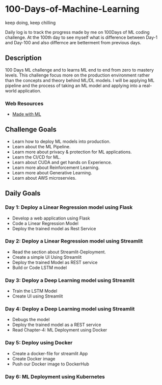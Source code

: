 # 100-Days-of-Machine-Learning
keep doing, keep chilling

Daily log is to track the progress made by me on 100Days of ML coding challenge. At the 100th day 
to see myself what is difference between Day-1 and Day-100 and also differnce are betterment from 
previous days.

## Description ##

100 Days ML challenge and to learns ML end to end from zero to mastery levels. This challenge focus
more on the production environment rather than the concepts and theory behind ML/DL models. I will 
be applying ML pipeline and the process of taking an ML model and applying into a real-world 
application.

### Web Resources ###

- [Made with ML](https://madewithml.com/courses/mlops/)

## Challenge Goals ##

- Learn how to deploy ML models into production.
- Learn about the ML Pipeline.
- Learn more about privacy & protection for ML applications.
- Learn the CI/CD for ML.
- Learn about CUDA and get hands on Experience.
- Learn more about Reinforcement Learning.
- Learn more about Generative Learning.
- Learn about AWS microservies.


## Daily Goals ##

<h3> Day 1: Deploy a Linear Regression model using Flask </h3>
<ul>
    <li>Develop a web application using Flask</li>
    <li>Code a Linear Regression Model</li>
    <li>Deploy the trained model as Rest Service</li>
</ul>

<h3> Day 2: Deploy a Linear Regression model using Streamlit </h3>
<ul>
    <li>Read the section about Streamlit-Deployment.</li>
    <li>Create a simple UI Using Streamlit </li>
    <li>Deploy the trained Model as REST service </li>
    <li>Build or Code LSTM model </li>
</ul>

<h3> Day 3: Deploy a Deep Learning model using Streamlit </h3>
<ul>
    <li>Train the LSTM Model</li>
    <li>Create UI using Streamlit</li>
</ul>

<h3> Day 4: Deploy a Deep Learning model using Streamlit </h3>
<ul>
    <li>Debugs the model</li>
    <li>Deploy the trained model as a REST service</li>
    <li>Read Chapter-4: ML Deployment using Docker</li>
</ul>

<h3> Day 5: Deploy using Docker</h3>
<ul>
    <li>Create a docker-file for streamlit App</li>
    <li>Create Docker image</li>
    <li>Push our Docker image to DockerHub</li>
</ul>

<h3> Day 6: ML Deployment using Kubernetes</h3>
<ul>

</ul>